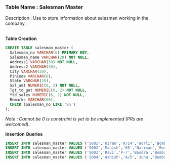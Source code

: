 ### Table Name : Salesman Master

Description : Use to store information about salesman working in the company.
<br><br>

**Table Creation**

```sql
CREATE TABLE salesman_master (
  Salesman_no VARCHAR(6) PRIMARY KEY, 
  Salesman_name VARCHAR(20) NOT NULL, 
  Address1 VARCHAR(30) NOT NULL, 
  Address2 VARCHAR(30), 
  City VARCHAR(20), 
  PinCode VARCHAR(6), 
  State VARCHAR(20), 
  Sal_amt NUMERIC(8, 2) NOT NULL, 
  Tgt_to_get NUMERIC(6, 2) NOT NULL, 
  Ytd_sales NUMERIC(6, 2) NOT NULL, 
  Remarks VARCHAR(60), 
  CHECK (Salesman_no LIKE 'S%')
);
```

_Note : Cannot be 0 is constraint is yet to be implemented (PRs are welcomed)._

**Insertion Queries**

```sql
INSERT INTO salesman_master VALUES ('S001','Kiran','A/14','Worli','Bombay','400002','Maharashtra',3000,100,50,'Good');  
INSERT INTO salesman_master VALUES ('S002','Manish','65','Nariman','Bombay','400001','Maharashtra',3000,200,100,'Good');     
INSERT INTO salesman_master VALUES ('S003','Ravi','P-7','Bandra','Bombay','400032','Maharashtra',3000,200,100,'Good');        
INSERT INTO salesman_master VALUES ('S004','Ashish','A/5','Juhu','Bombay','400044','Maharashtra',3000,200,150,'Good');        
```
